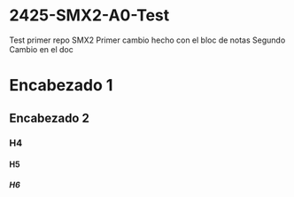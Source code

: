 # 2425-SMX2-A0-Test
Test primer repo SMX2
Primer cambio hecho con el bloc de notas 
Segundo Cambio en el doc
# Encabezado 1
## Encabezado 2
### H4
#### H5
##### H6